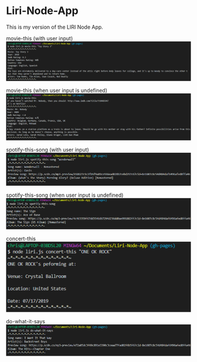 # Liri-Node-App
This is my version of the LIRI Node App.

movie-this (with user input)
![movie-this](/screenshots/movie-this-user.png)

movie-this (when user input is undefined)
![movie-this-undefined](/screenshots/movie-this-undefined.png)

spotify-this-song (with user input)
![spotify-this](/screenshots/spotify-this-song.png)

spotify-this-song (when user input is undefined)
![spotify-this-undefined](/screenshots/spotify-this-song-undefined.png)

concert-this
![concert-this](/screenshots/concert-this.png)

do-what-it-says
![do-what-it-says](/screenshots/do-what-it-says.png)